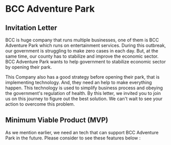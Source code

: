 # BCC Adventure Park

## <b>Invitation Letter</b>

BCC is huge company that runs multiple businesses, one of them is BCC Adventure Park which runs on entertainment
services. During this outbreak, our government is struggling to make zero cases in each day. But, at the same time, our
county has to stabilize and improve the economic sector. BCC Adventure Park wants to help government to stabilize
economic sector by opening their park.

This Company also has a good strategy before opening their park, that is implementing technology. And, they need an help
to make everything happen. This technology is used to simplify business process and obeying the government's regulation
of health. By this letter, we invited you to join us on this journey to figure out the best solution. We can't wait to
see your action to overcome this problem.

## <b>Minimum Viable Product (MVP)</b>

As we mention earlier, we need an tech that can support BCC Adventure Park in the future. Please consider to see these
features below : 
